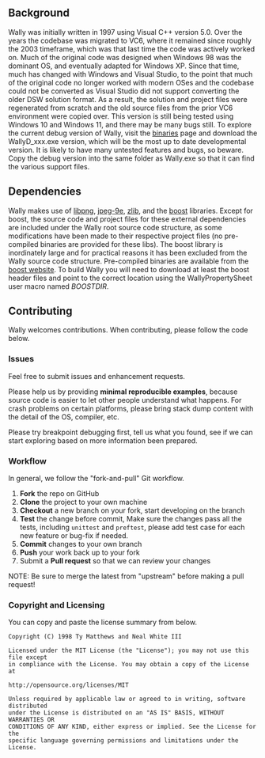 ## Background
Wally was initially written in 1997 using Visual C++ version 5.0.  Over the years the codebase was migrated to VC6, where it remained since roughly the 2003 timeframe, which was that last time the code was actively worked on.  Much of the original code was designed when Windows 98 was the dominant OS, and eventually adapted for Windows XP.  Since that time, much has changed with Windows and Visual Studio, to the point that much of the original code no longer worked with modern OSes and the codebase could not be converted as Visual Studio did not support converting the older DSW solution format.  As a result, the solution and project files were regenerated from scratch and the old source files from the prior VC6 environment were copied over.  This version is still being tested using Windows 10 and Windows 11, and there may be many bugs still.  To explore the current debug version of Wally, visit the [binaries](../Binaries) page and download the WallyD_xxx.exe version, which will be the most up to date developmental version.  It is likely to have many untested features and bugs, so beware.  Copy the debug version into the same folder as Wally.exe so that it can find the various support files.

## Dependencies
Wally makes use of [libpng](http://www.libpng.org/pub/png/libpng.html), [jpeg-9e](https://www.ijg.org/), [zlib](https://www.zlib.net/), and the [boost](https://www.boost.org/users/download/) libraries.  Except for boost, the source code and project files for these external dependencies are included under the Wally root source code structure, as some modifications have been made to their respective project files (no pre-compiled binaries are provided for these libs).  The boost library is inordinately large and for practical reasons it has been excluded from the Wally source code structure.  Pre-compiled binaries are available from the [boost website](https://www.boost.org/users/download/).  To build Wally you will need to download at least the boost header files and point to the correct location using the WallyPropertySheet user macro named *BOOSTDIR*.

## Contributing

Wally welcomes contributions. When contributing, please follow the code below.

### Issues

Feel free to submit issues and enhancement requests.

Please help us by providing **minimal reproducible examples**, because source code is easier to let other people understand what happens.
For crash problems on certain platforms, please bring stack dump content with the detail of the OS, compiler, etc.

Please try breakpoint debugging first, tell us what you found, see if we can start exploring based on more information been prepared.

### Workflow

In general, we follow the "fork-and-pull" Git workflow.

 1. **Fork** the repo on GitHub
 2. **Clone** the project to your own machine
 3. **Checkout** a new branch on your fork, start developing on the branch
 4. **Test** the change before commit, Make sure the changes pass all the tests, including `unittest` and `preftest`, please add test case for each new feature or bug-fix if needed.
 5. **Commit** changes to your own branch
 6. **Push** your work back up to your fork
 7. Submit a **Pull request** so that we can review your changes

NOTE: Be sure to merge the latest from "upstream" before making a pull request!

### Copyright and Licensing

You can copy and paste the license summary from below.

```
Copyright (C) 1998 Ty Matthews and Neal White III

Licensed under the MIT License (the "License"); you may not use this file except
in compliance with the License. You may obtain a copy of the License at

http://opensource.org/licenses/MIT

Unless required by applicable law or agreed to in writing, software distributed 
under the License is distributed on an "AS IS" BASIS, WITHOUT WARRANTIES OR 
CONDITIONS OF ANY KIND, either express or implied. See the License for the 
specific language governing permissions and limitations under the License.
```
